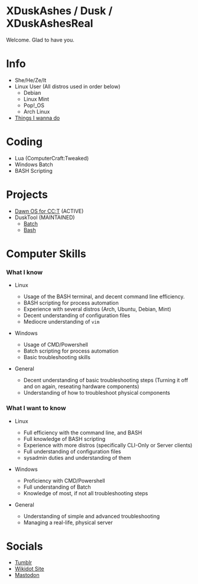 # XDuskAshes / Dusk / XDuskAshesReal

Welcome. Glad to have you.

# Info
+ She/He/Ze/It
+ Linux User (All distros used in order below)
  + Debian
  + Linux Mint
  + Pop!_OS
  + Arch Linux
+ [Things I wanna do](https://github.com/XDuskAshes/XDuskAshes/blob/main/things-i-wanna-do.txt)
# Coding
+ Lua (ComputerCraft:Tweaked)
+ Windows Batch
+ BASH Scripting
# Projects
+ [Dawn OS for CC:T](https://github.com/XDuskAshes/dawn/tree/idev) (ACTIVE)
+ DuskTool (MAINTAINED)
  + [Batch](https://github.com/XDuskAshes/DuskTool/tree/batch)
  + [Bash](https://github.com/XDuskAshes/DuskTool/tree/bash)
# Computer Skills

### What I know
+ Linux
  + Usage of the BASH terminal, and decent command line efficiency.
  + BASH scripting for process automation
  + Experience with several distros (Arch, Ubuntu, Debian, Mint)
  + Decent understanding of configuration files
  + Mediocre understanding of ``vim``

+ Windows
  + Usage of CMD/Powershell
  + Batch scripting for process automation
  + Basic troubleshooting skills

+ General
  + Decent understanding of basic troubleshooting steps (Turning it off and on again, reseating hardware components)
  + Understanding of how to troubleshoot physical components

### What I want to know
+ Linux
  + Full efficiency with the command line, and BASH
  + Full knowledge of BASH scripting
  + Experience with more distros (specifically CLI-Only or Server clients)
  + Full understanding of configuration files
  + sysadmin duties and understanding of them
 
+ Windows
  + Proficiency with CMD/Powershell
  + Full understanding of Batch
  + Knowledge of most, if not all troubleshooting steps
 
+ General
  + Understanding of simple and advanced troubleshooting
  + Managing a real-life, physical server
# Socials
+ [Tumblr](https://xduskashes.tumblr.com/)
+ [Wikidot Site](http://dusks-stuff.wikidot.com/)
+ [Mastodon](https://mastodon.social/@xduskashesreal)
